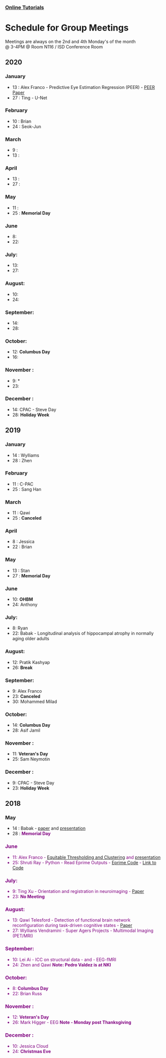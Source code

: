 

### [Online Tutorials](online_tutorials.md)

# Schedule for Group Meetings

Meetings are always on the 2nd and 4th Monday's of the month  
@ 3-4PM @ Room N116 / ISD Conference Room

## 2020
### January
- 13 : Alex Franco - Predictive Eye Estimation Regression (PEER) - [PEER Paper](DOCS/PEER_paper.pdf)
- 27 : Ting - U-Net

### February
- 10 : Brian 
- 24 : Seok-Jun

### March
- 9 : 
- 13 : 

### April
- 13 :  
- 27 : 

### May
- 11 : 
- 25 : **Memorial Day** 

### June
- 8: 
- 22: 

### July:
- 13: 
- 27: 

### August:
- 10: 
- 24: 

### September:
- 14: 
- 28: 

### October:
- 12: **Columbus Day**
- 16: 

### November :
- 9: *
- 23: 


### December :
- 14: CPAC - Steve Day
- 28: **Holiday Week**







## 2019
### January
- 14 : Wylliams
- 28 : Zhen

### February
- 11 : C-PAC
- 25 : Sang Han

### March
- 11 : Qawi
- 25 : **Canceled**

### April
- 8 : Jessica 
- 22 : Brian

### May
- 13 : Stan
- 27 :  **Memorial Day**

### June
- 10: **OHBM**
- 24: Anthony


### July:
- 8: Ryan
- 22: Babak - Longitudinal analysis of hippocampal atrophy in normally aging older adults


### August:
- 12: Pratik Kashyap
- 26: **Break**

### September:
- 9: Alex Franco
- 23: **Canceled**
- 30: Mohammed Milad 

### October:
- 14: **Columbus Day**
- 28: Asif Jamil

### November :
- 11: **Veteran's Day**
- 25: Sam Neymotin


### December :
- 9: CPAC - Steve Day
- 23: **Holiday Week**






## 2018
### May
- 14 : Babak - [paper](DOCS/babak_2018.pdf) and [presentation](DOCS/Babak_May2018.pptx)
- 28 : <span style="color:purple">**Memorial Day**<font color="purple">  

### June
- 11: Alex Franco - [Equitable Thresholding and Clustering](DOCS/EquitableThresholdingandClustering.pdf) and [presentation](DOCS/ETAC_presentation.pdf)
- 25: Shruti Ray - Python - Read Eprime Outputs - [Eprime Code](DOCS/EPrime_Codes.pdf) - [Link to Code](https://github.com/shrutiray/eprimedata2feat)


### July:
- 9: Ting Xu - Orientation and registration in neuroimaging - [Paper](DOCS/garcia2018.pdf)
- 23: **No Meeting**

### August:
- 13: Qawi Telesford - Detection of functional brain network reconfiguration during task-driven cognitive states - [Paper](https://www.ncbi.nlm.nih.gov/pmc/articles/PMC5133201/)
- 27: Wyllians Vendramini - Super Agers Projects - Multimodal Imaging (PET/MRI)

### September:
- 10: Lei Ai - ICC on structural data - and - EEG-fMRI
- 24: Zhen and Qawi **Note: Pedro Valdez is at NKI**

### October:
- 8: **Columbus Day**
- 22: Brian Russ

### November :
- 12: **Veteran's Day**
- 26: Mark Higger - EEG **Note - Monday post Thanksgiving**


### December :
- 10: Jessica Cloud
- 24: <span style="color:purple">**Christmas Eve**<font color="purple">


